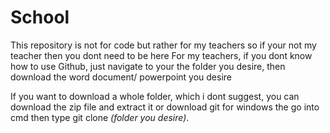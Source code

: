 # School
This repository is not for code but rather for my teachers so if your not my teacher then you dont need to be here
For my teachers, if you dont know how to use Github, just navigate to your the folder you desire, then download the word document/ powerpoint you desire

If you want to download a whole folder, which i dont suggest, you can download the zip file and extract it or download git for windows
the go into cmd then type git clone *(folder you desire)*.
